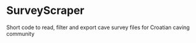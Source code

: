 # SurveyScraper
Short code to read, filter and export cave survey files for Croatian caving community
